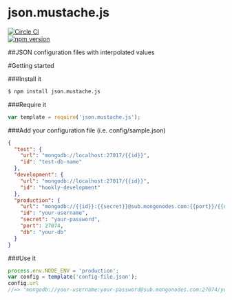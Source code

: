 # json.mustache.js

[![Circle CI](https://circleci.com/gh/bnorton/json.mustache.js.svg?style=svg)](https://circleci.com/gh/bnorton/json.mustache.js)  
[![npm version](https://badge.fury.io/js/json.mustache.js.svg)](http://badge.fury.io/js/json.mustache.js)

##JSON configuration files with interpolated values

#Getting started

###Install it
```bash
$ npm install json.mustache.js
```

###Require it
```javascript
var template = require('json.mustache.js');
```

###Add your configuration file (i.e. config/sample.json)
```json
{
  "test": {
    "url": "mongodb://localhost:27017/{{id}}",
    "id": "test-db-name"
  },
  "development": {
    "url": "mongodb://localhost:27017/{{id}}",
    "id": "hookly-development"
  },
  "production": {
    "url": "mongodb://{{id}}:{{secret}}@sub.mongonodes.com:{{port}}/{{db}}",
    "id": "your-username",
    "secret": "your-password",
    "port": 27074,
    "db": "your-db"
  }
}
```

###Use it
```javascript
process.env.NODE_ENV = 'production';
var config = template('config-file.json');
config.url
//=> "mongodb://your-username:your-password@sub.mongonodes.com:27074/your-db"
```
